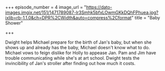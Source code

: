 +++
episode_number = 4
image_url = "https://dato-images.imgix.net/151/1471789087-lr3Smhk5bfxLOwmGKkDQhFPhuea.jpg?ixlib=rb-1.1.0&ch=DPR%2CWidth&auto=compress%2Cformat"
title = "Baby Shower"

+++

Dwight helps Michael prepare for the birth of Jan's baby, but when she shows up and already has the baby, Michael doesn't know what to do. Michael vows to feign dislike for Holly to appease Jan. Pam and Jim have trouble communicating while she's at art school. Dwight tests the invincibility of Jan's stroller after finding out how much it costs.